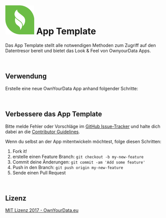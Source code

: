 # <img src="https://github.com/OwnYourData/app-template/raw/master/www/dev.png" width="92"> App Template
Das App Template stellt alle notwendigen Methoden zum Zugriff auf den Datentresor bereit und bietet das Look & Feel von OwnyourData Apps.   

&nbsp;    

## Verwendung
Erstelle eine neue OwnYourData App anhand folgender Schritte:   

&nbsp;    

## Verbessere das App Template

Bitte melde Fehler oder Vorschläge im [GitHub Issue-Tracker](https://github.com/OwnYourData/app-template/issues) und halte dich dabei an die [Contributor Guidelines](https://github.com/twbs/ratchet/blob/master/CONTRIBUTING.md).

Wenn du selbst an der App mitentwickeln möchtest, folge diesen Schritten:

1. Fork it!
2. erstelle einen Feature Branch: `git checkout -b my-new-feature`
3. Commit deine Änderungen: `git commit -am 'Add some feature'`
4. Push in den Branch: `git push origin my-new-feature`
5. Sende einen Pull Request

&nbsp;    

## Lizenz

[MIT Lizenz 2017 - OwnYourData.eu](https://raw.githubusercontent.com/OwnYourData/app-template/master/LICENSE)
